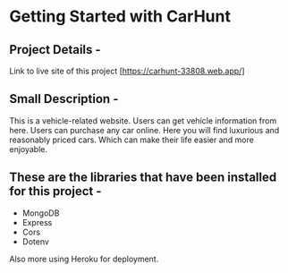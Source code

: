 # Getting Started with CarHunt

## Project Details -

Link to live site of this project [https://carhunt-33808.web.app/]

## Small Description -

<p>This is a vehicle-related website. Users can get vehicle information from here. Users can purchase any car online. Here you will find luxurious and reasonably priced cars. Which can make their life easier and more enjoyable.</p>

## These are the libraries that have been installed for this project -

<ul>
<li>MongoDB</li>
<li>Express</li>
<li>Cors</li>
<li>Dotenv</li>
</ul>

<p>Also more using Heroku for deployment.</p>
